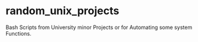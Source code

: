 # random_unix_projects

Bash Scripts from University minor Projects or for Automating some system Functions.


